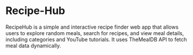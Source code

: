 # Recipe-Hub
RecipeHub is a simple and interactive recipe finder web app that allows users to explore random meals, search for recipes, and view meal details, including categories and YouTube tutorials. It uses TheMealDB API to fetch meal data dynamically.
